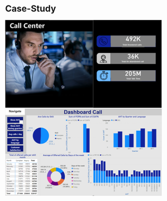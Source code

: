# Case-Study
![This is an image](https://github.com/YoumnaAlsayed/Case-Study/blob/main/Home.PNG)
![This is an image](https://github.com/YoumnaAlsayed/Case-Study/blob/main/Dashboard.PNG)
